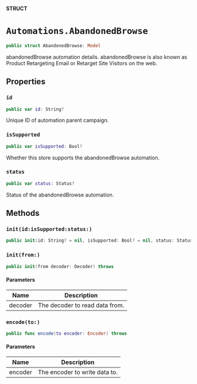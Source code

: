 **STRUCT**

# `Automations.AbandonedBrowse`

```swift
public struct AbandonedBrowse: Model
```

abandonedBrowse automation details. abandonedBrowse is also known as Product Retargeting Email or Retarget Site Visitors on the web.

## Properties
### `id`

```swift
public var id: String?
```

Unique ID of automation parent campaign.

### `isSupported`

```swift
public var isSupported: Bool?
```

Whether this store supports the abandonedBrowse automation.

### `status`

```swift
public var status: Status?
```

Status of the abandonedBrowse automation.

## Methods
### `init(id:isSupported:status:)`

```swift
public init(id: String? = nil, isSupported: Bool? = nil, status: Status? = nil)
```

### `init(from:)`

```swift
public init(from decoder: Decoder) throws
```

#### Parameters

| Name | Description |
| ---- | ----------- |
| decoder | The decoder to read data from. |

### `encode(to:)`

```swift
public func encode(to encoder: Encoder) throws
```

#### Parameters

| Name | Description |
| ---- | ----------- |
| encoder | The encoder to write data to. |